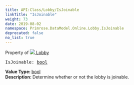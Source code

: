 ```yaml
---
title: API:Class/Lobby/IsJoinable
linkTitle: "IsJoinable"
weight: 73
date: 2019-08-02
namespace: Primrose.DataModel.Online.Lobby.IsJoinable
deprecated: false
no_list: true
---
```

Property of <a href="/docs/api-reference/Class/Lobby"><img src="/icons/silk/default.png"/>&nbsp;Lobby</a>
<pre class="method-declaration">
IsJoinable: <a class="type" href="/docs/api-reference/System/Primitives#boolean">bool</a></pre>
<b>Value Type: </b>
<a class="type" href="/docs/api-reference/System/Primitives#boolean">bool</a>
<br/>
<b>Description: </b>
Determine whether or not the lobby is joinable.

